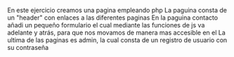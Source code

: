 En este ejercicio creamos una pagina empleando php 
La paguina consta de un "header" con enlaces a las diferentes paginas
En la paguina contacto añadi un pequeño formulario el cual mediante las funciones de js va adelante y atrás, para que nos movamos de manera mas accesible en el
La ultima de las paginas es admin, la cual consta de un registro de usuario con su contraseña 
